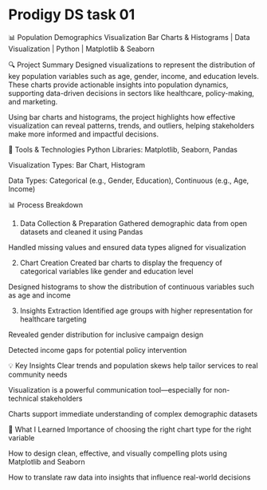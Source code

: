# Prodigy DS task 01 
📊 Population Demographics Visualization
Bar Charts & Histograms | Data Visualization | Python | Matplotlib & Seaborn

🔍 Project Summary
Designed visualizations to represent the distribution of key population variables such as age, gender, income, and education levels. These charts provide actionable insights into population dynamics, supporting data-driven decisions in sectors like healthcare, policy-making, and marketing.

Using bar charts and histograms, the project highlights how effective visualization can reveal patterns, trends, and outliers, helping stakeholders make more informed and impactful decisions.

🧰 Tools & Technologies
Python Libraries: Matplotlib, Seaborn, Pandas

Visualization Types: Bar Chart, Histogram

Data Types: Categorical (e.g., Gender, Education), Continuous (e.g., Age, Income)

📊 Process Breakdown
1. Data Collection & Preparation
Gathered demographic data from open datasets and cleaned it using Pandas

Handled missing values and ensured data types aligned for visualization

2. Chart Creation
Created bar charts to display the frequency of categorical variables like gender and education level

Designed histograms to show the distribution of continuous variables such as age and income

3. Insights Extraction
Identified age groups with higher representation for healthcare targeting

Revealed gender distribution for inclusive campaign design

Detected income gaps for potential policy intervention

💡 Key Insights
Clear trends and population skews help tailor services to real community needs

Visualization is a powerful communication tool—especially for non-technical stakeholders

Charts support immediate understanding of complex demographic datasets

🚀 What I Learned
Importance of choosing the right chart type for the right variable

How to design clean, effective, and visually compelling plots using Matplotlib and Seaborn

How to translate raw data into insights that influence real-world decisions
